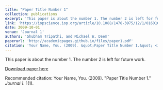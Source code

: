 ```yaml
---
title: "Paper Title Number 1"
collection: publications
excerpt: 'This paper is about the number 1. The number 2 is left for future work.'
link: 'https://iopscience.iop.org/article/10.1088/1478-3975/12/1/016016/meta'
date: 2009-10-01
venue: 'Journal 1'
authors: 'Shubham Tripathi, and Michael W. Deem'
paperurl: 'http://academicpages.github.io/files/paper1.pdf'
citation: 'Your Name, You. (2009). &quot;Paper Title Number 1.&quot; <i>Journal 1</i>. 1(1).'
---
```

This paper is about the number 1. The number 2 is left for future work.

[Download paper here](http://academicpages.github.io/files/paper1.pdf)

Recommended citation: Your Name, You. (2009). "Paper Title Number 1." <i>Journal 1</i>. 1(1).